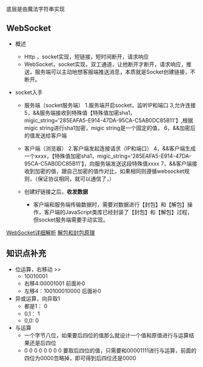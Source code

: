 


底层是由魔法字符串实现

## WebSocket

- 概述
    - Http ，socket实现，短链接，短时间断开，请求响应
    - WebSocket，socket实现，双工通道，让他断开才断开，请求响应，推送，服务端可以主动地想客服端推送消息，本质就是Socket创建链接，不断开。

- socket入手
    - 服务端（socket服务端）
      1.服务端开启socket，监听IP和端口
      3,允许连接
      5，&&服务端接收到特殊值【特殊值加密sha1，migic_string='285EAFA5-E914-47DA-95CA-C5AB0DC85B11'】,根据migic string进行sha1加密，migic string是一个固定的值，
      6，&&加密后的值发送给客户端
    - 客户端（浏览器）
      2.客户端发起连接请求（IP和端口）
      4，&&客户端生成一个xxxx，【特殊值加密sha1，migic_string='285EAFA5-E914-47DA-95CA-C5AB0DC85B11'】，向服务端发送这段特殊值xxxx
      7，&&客户端接收到加密的值，跟自己加密的值作对比，如果相同则遵循websocket规则，（保证协议相同，就可以通信了，）

    - 创建好链接之后，**收发数据**
        - 客户端和服务端传输数据时，需要对数据进行【封包】和【解包】操作，客户端的JavaScript类库已经封装了【封包】和【解包】过程，但socket服务端需要手动实现。

[WebSocket详细解析](https://yuansuixin.github.io/2018/04/10/websocket/ "WebSocket详细解析")
[解包和封包原理](https://yuansuixin.github.io/2018/04/09/websocket-data/ "解包和封包原理")



## 知识点补充
- 位运算，右移动  >>
    - 10010001
    - 右移4:00001001  前面补0
    - 左移4：100100010000  后面补0
- 异或运算，向异取1
    - 都是1： 0
    - 0,1： 1
    - 0,0:  0
- 与运算
    - 一个字节八位，如果要后四位的值那么就设计一个值和原值进行与运算结果还是后四位
    - 0 0 0 0 0 0 0 0 要取后四位的值，只需要和00001111进行与运算，前面的四位为0000忽略掉，即可得到后四位还是0000











